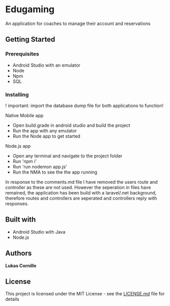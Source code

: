 # Edugaming
An application for coaches to manage their account and reservations

## Getting Started
### Prerequisites
*  Android Studio with an emulator
*  Node
*  Npm
*  SQL

### Installing
! important: import the database dump file for both applications to function!

Native Mobile app
*  Open build.grade in android studio and build the project
*  Run the app with any emulator
*  Run the Node app to get started

Node.js app
*  Open any terminal and navigate to the project folder
*  Run 'npm i'
*  Run 'run nodemon app.js'
*  Run the NMA to see the the app running

In response to the comments.md file I have removed the users route and controller as these are not used.
However the seperation in files have remained, the application has been build with a laravel/.net background,
therefore routes and controllers are seperated and controllers reply with responses.

## Built with
*  Android Studio with Java
*  Node.js

## Authors
**Lukas Cornille**

## License
This project is licensed under the MIT License - see the [LICENSE.md](LICENSE.md) file for details